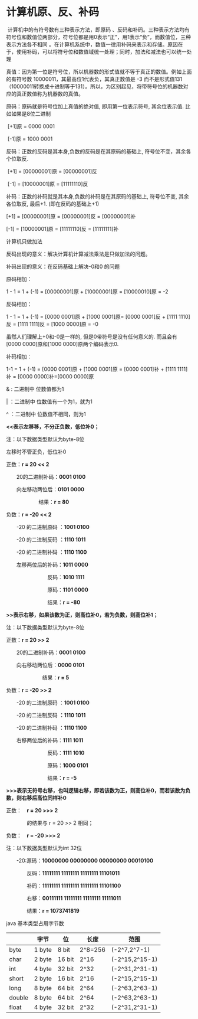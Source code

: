 # 计算机原、反、补码

​        计算机中的有符号数有三种表示方法，即原码 、反码和补码。三种表示方法均有符号位和数值位两部分，符号位都是用0表示“正”，用1表示“负”，而数值位，三种表示方法各不相同 。在计算机系统中，数值一律用补码来表示和存储。原因在于，使用补码，可以将符号位和数值域统一处理；同时，加法和减法也可以统一处理 



真值：因为第一位是符号位，所以机器数的形式值就不等于真正的数值。例如上面的有符号数 10000011，其最高位1代表负，其真正数值是 -3 而不是形式值131（10000011转换成十进制等于131）。所以，为区别起见，将带符号位的机器数对应的真正数值称为机器数的真值。



原码：原码就是符号位加上真值的绝对值, 即用第一位表示符号, 其余位表示值. 比如如果是8位二进制

​       [+1]原 = 0000 0001

​       [-1]原 = 1000 0001



反码：正数的反码是其本身,负数的反码是在其原码的基础上, 符号位不变，其余各个位取反.

​    [+1] = [00000001]原 = [00000001]反

​    [-1] = [10000001]原 = [11111110]反



补码：正数的补码就是其本身,负数的补码是在其原码的基础上, 符号位不变, 其余各位取反, 最后+1. (即在反码的基础上+1)

[+1] = [00000001]原 = [00000001]反 = [00000001]补

[-1] = [10000001]原 = [11111110]反 = [11111111]补



计算机只做加法



反码出现的意义：解决计算机计算减法乘法是只做加法的问题。



补码出现的意义：在反码基础上解决-0和0 的问题



原码相加：

1 - 1 = 1 + (-1) = [00000001]原 + [10000001]原 = [10000010]原 = -2



反码相加：

1 - 1 = 1 + (-1) = [0000 0001]原 + [1000 0001]原= [0000 0001]反 + [1111 1110]反 = [1111 1111]反 = [1000 0000]原 = -0



虽然人们理解上+0和-0是一样的, 但是0带符号是没有任何意义的. 而且会有[0000 0000]原和[1000 0000]原两个编码表示0.



补码相加：

1-1 = 1 + (-1) = [0000 0001]原 + [1000 0001]原 = [0000 0001]补 + [1111 1111]补 = [0000 0000]补=[0000 0000]原







&  :  二进制中 位数值都为1



| ：二进制中 位数值有一个为1，就为1



^ ：二进制中 位数值不相同，则为1







**<<表示左移移，不分正负数，低位补0；**　

注：以下数据类型默认为byte-8位

左移时不管正负，低位补0

正数：**r = 20 << 2**

　　20的二进制补码：**0001 0100**

　　向左移动两位后：**0101 0000**

　　　　   　　结果：**r = 80**

负数：**r = -20 << 2**

　　-20 的二进制原码 ：**1001 0100**

　　-20 的二进制反码 **：1110 1011**

　　-20 的二进制补码 ：**1110 1100**

　　左移两位后的补码：**1011 0000**

　　　　　　　　反码：**1010 1111**

　　　　　　　　原码：**1101 0000**

　　　　　　　　结果：**r = -80**

**>>表示右移，如果该数为正，则高位补0，若为负数，则高位补1；**

注：以下数据类型默认为byte-8位

正数：**r = 20 >> 2**

　　20的二进制补码：**0001 0100**

　　向右移动两位后：**0000 0101**

　　　　　　　结果：**r = 5**

负数：**r = -20 >> 2**

　　-20 的二进制原码 ：**1001 0100**

　　-20 的二进制反码 **：1110 1011**

　　-20 的二进制补码 ：**1110 1100** 

　　右移两位后的补码：**1111 1011** 

　　　　　　　　反码：**1111 1010**

　　　　　　　　原码：**1000 0101**

　　　　　　　　结果：**r = -5**

**>>>表示无符号右移，也叫逻辑右移，即若该数为正，则高位补0，而若该数为负数，则右移后高位同样补0**

正数：　**r = 20 >>> 2**

　　　　的结果与 r = 20 >> 2 相同；

负数：　**r = -20 >>> 2**

注：以下数据类型默认为int 32位

　　-20:源码：**10000000 00000000 00000000 00010100**

　　　　反码：**11111111  11111111   11111111   11101011**

　　　　补码：**11111111  11111111   11111111   11101100**

　　　　右移：**00111111  11111111   11111111   11111011**

　　　　结果：**r = 1073741819**





java 基本类型占用字节数

|        | 字节   | 位     | 长度    | 范围           |
| ------ | ------ | ------ | ------- | -------------- |
| byte   | 1 byte | 8 bit  | 2^8=256 | (-2^7,2^7-1)   |
| char   | 2 byte | 16 bit | 2^16    | (-2^15,2^15-1) |
| int    | 4 byte | 32 bit | 2^32    | (-2^31,2^31-1) |
| short  | 2 byte | 16 bit | 2^16    | (-2^15,2^15-1) |
| long   | 8 byte | 64 bit | 2^64    | (-2^63,2^63-1) |
| double | 8 byte | 64 bit | 2^64    | (-2^63,2^63-1) |
| float  | 4 byte | 32 bit | 2^32    | (-2^31,2^31-1) |

